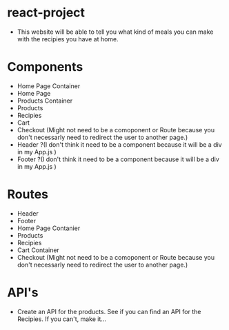 # react-project

- This website will be able to tell you what kind of meals you can make with the recipies you have at home.

# Components

- Home Page Container
- Home Page
- Products Container
- Products
- Recipies
- Cart
- Checkout (Might not need to be a comoponent or Route because you don't necessarly need to redirect the user to another page.)
- Header ?(I don't think it need to be a component because it will be a div in my App.js )
- Footer ?(I don't think it need to be a component because it will be a div in my App.js )

# Routes

- Header
- Footer
- Home Page Contanier
- Products
- Recipies
- Cart Container
- Checkout (Might not need to be a comoponent or Route because you don't necessarly need to redirect the user to another page.)

# API's

- Create an API for the products. See if you can find an API for the Recipies. If you can't, make it...
